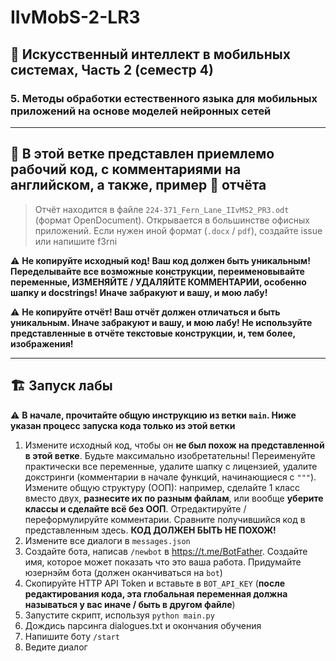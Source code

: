 # IIvMobS-2-LR3

## 🤡 Искусственный интеллект в мобильных системах, Часть 2 (семестр 4)

### 5. Методы обработки естественного языка для мобильных приложений на основе моделей нейронных сетей

----------

## 🌿 В этой ветке представлен приемлемо рабочий код, с комментариями на английском, а также, пример 📄 отчёта

> Отчёт находится в файле `224-371_Fern_Lane_IIvMS2_PR3.odt` (формат OpenDocument). Открывается в большинстве офисных приложений. Если нужен иной формат (`.docx` / `pdf`), создайте issue или напишите f3rni

⚠️ **Не копируйте исходный код! Ваш код должен быть уникальным! Переделывайте все возможные конструкции, переименовывайте переменные, ИЗМЕНЯЙТЕ / УДАЛЯЙТЕ КОММЕНТАРИИ, особенно шапку и docstrings!  Иначе забракуют и вашу, и мою лабу!**

⚠️ **Не копируйте отчёт! Ваш отчёт должен отличаться и быть уникальным. Иначе забракуют и вашу, и мою лабу! Не используйте представленные в отчёте текстовые конструкции, и, тем более, изображения!**

----------

## 🏗️ Запуск лабы

⚠️ **В начале, прочитайте общую инструкцию из ветки `main`. Ниже указан процесс запуска кода только из **этой** ветки**

1. Измените исходный код, чтобы он **не был похож на представленной в этой ветке**. Будьте максимально изобретательны! Переименуйте практически все переменные, удалите шапку с лицензией, удалите докстринги (комментарии в начале функций, начинающиеся с `"""`). Измените общую структуру (ООП): например, сделайте 1 класс вместо двух, **разнесите их по разным файлам**, или вообще **уберите классы и сделайте всё без ООП**. Отредактируйте / переформулируйте комментарии. Сравните получившийся код в представленным здесь. **КОД ДОЛЖЕН БЫТЬ НЕ ПОХОЖ!**
2. Измените все диалоги в `messages.json`
3. Создайте бота, написав `/newbot` в <https://t.me/BotFather>. Создайте имя, которое может показать что это ваша работа. Придумайте юзернэйм бота (должен оканчиваться на `bot`)
4. Скопируйте HTTP API Token и вставьте в `BOT_API_KEY` (**после редактирования кода, эта глобальная переменная должна называться у вас иначе / быть в другом файле**)
5. Запустите скрипт, используя `python main.py`
6. Дождись парсинга dialogues.txt и окончания обучения
7. Напишите боту `/start`
8. Ведите диалог
